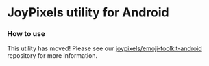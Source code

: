 # JoyPixels utility for Android


### How to use

This utility has moved! Please see our [joypixels/emoji-toolkit-android](https://www.github.com/joypixels/emoji-toolkit-android) repository for more information.
